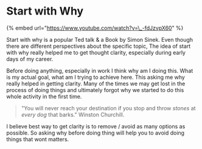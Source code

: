 # Start with Why

{% embed url="https://www.youtube.com/watch?v=\_-fdJzvpX60" %}

Start with why is a popular Ted talk & a Book by Simon Sinek. Even though there are different perspectives about the specific topic, The idea of start with why really helped me to get thought clarity, especially during early days of my career. 

Before doing anything, especially in work I think why am I doing this. What is my actual goal, what am I trying to achieve here. This asking me why really helped in getting clarity. Many of the times we may get lost in the process of doing things and ultimately forgot why we started to do this whole activity in the first time.

> "You will never reach your destination if you stop and throw _stones_ at _every dog_ that barks." Winston Churchill.

I believe best way to get clarity is to remove / avoid as many options as possible. So asking why before doing thing will help you to avoid doing things that wont matters.

